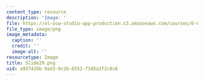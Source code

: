 ```yaml
---
content_type: resource
description: 'Image: '
file: https://ol-ocw-studio-app-production.s3.amazonaws.com/courses/6-004-computation-structures-spring-2017/a937426b9ad39c2b6552f345a1f2c8c6_Slide29.png
file_type: image/png
image_metadata:
  caption: ''
  credit: ''
  image-alt: ''
resourcetype: Image
title: Slide29.png
uid: a937426b-9ad3-9c2b-6552-f345a1f2c8c6
---
```


